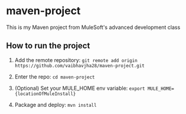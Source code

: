 # maven-project

This is my Maven project from MuleSoft's advanced development class

## How to run the project

1. Add the remote repository: `git remote add origin https://github.com/vaibhavjha28/maven-project.git`

1. Enter the repo: `cd maven-project`

1. (Optional) Set your MULE_HOME env variable: `export MULE_HOME={locationOfMuleInstall}`

1. Package and deploy: `mvn install`